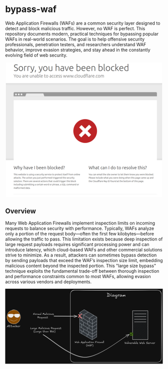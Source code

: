 # bypass-waf
Web Application Firewalls (WAFs) are a common security layer designed to detect and block malicious traffic. However, no WAF is perfect. This repository documents modern, practical techniques for bypassing popular WAFs in real-world scenarios. The goal is to help offensive security professionals, penetration testers, and researchers understand WAF behavior, improve evasion strategies, and stay ahead in the constantly evolving field of web security.

<div align="center">
  <img src="assets/blocked.png" width="500" />
</div>

## Overview

Many Web Application Firewalls implement inspection limits on incoming requests to balance security with performance. Typically, WAFs analyze only a portion of the request body—often the first few kilobytes—before allowing the traffic to pass. This limitation exists because deep inspection of large request payloads requires significant processing power and can introduce latency, which cloud-based WAFs and other commercial solutions strive to minimize. As a result, attackers can sometimes bypass detection by sending payloads that exceed the WAF’s inspection size limit, embedding malicious content beyond the inspected portion. This "large size bypass" technique exploits the fundamental trade-off between thorough inspection and performance constraints common to most WAFs, allowing evasion across various vendors and deployments.

<div align="center">
  <img src="assets/diagram.png" width="950" />
</div>
